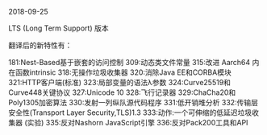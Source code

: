 2018-09-25

LTS (Long Term Support) 版本

翻译后的新特性有：

181:Nest-Based基于嵌套的访问控制
309:动态类文件常量
315:改进 Aarch64 内在函数intrinsic
318:无操作垃圾收集器
320:消除Java EE和CORBA模块
321:HTTP客户端(标准)
323:局部变量的语法λ参数
324:Curve25519和Curve448关键协议
327:Unicode 10
328:飞行记录器
329:ChaCha20和Poly1305加密算法
330:发射一列纵队源代码程序
331:低开销堆分析
332:传输层安全性(Transport Layer Security,TLS)1.3
333:动作:一个可伸缩的低延迟垃圾收集器 (实验)
335:反对Nashorn JavaScript引擎
336:反对Pack200工具和API



